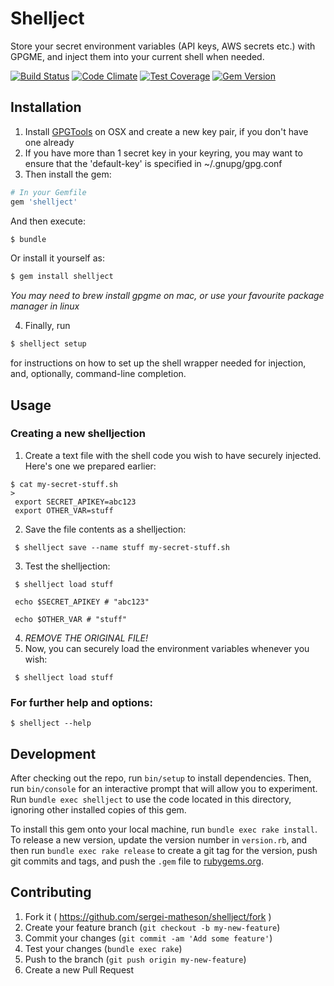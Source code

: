 # Shellject

Store your secret environment variables (API keys, AWS secrets etc.) with GPGME, and inject them into your current shell when needed.

[![Build Status](https://travis-ci.org/sergei-matheson/shellject.svg?branch=master)](https://travis-ci.org/sergei-matheson/shellject)
[![Code Climate](https://codeclimate.com/github/sergei-matheson/shellject/badges/gpa.svg)](https://codeclimate.com/github/sergei-matheson/shellject)
[![Test Coverage](https://codeclimate.com/github/sergei-matheson/shellject/badges/coverage.svg)](https://codeclimate.com/github/sergei-matheson/shellject)
[![Gem Version](https://badge.fury.io/rb/shellject.svg)](http://badge.fury.io/rb/shellject)

## Installation

1. Install [GPGTools](https://gpgtools.org) on OSX and create a new key pair, if you don't have one already
1. If you have more than 1 secret key in your keyring, you may want to ensure that the 'default-key' is specified in ~/.gnupg/gpg.conf
1. Then install the gem:
  ```ruby
  # In your Gemfile
  gem 'shellject'
  ```

  And then execute:

  ```sh
  $ bundle
  ```

  Or install it yourself as:

  ```sh
  $ gem install shellject
  ```

  *You may need to brew install gpgme on mac, or use your favourite package manager in linux*

4. Finally, run

  ```sh
  $ shellject setup
  ```
  for instructions on how to set up the shell wrapper needed for injection, and, optionally, command-line completion.


## Usage

### Creating a new shelljection
   1. Create a text file with the shell code you wish to have securely injected. Here's one we prepared earlier:
     
    $ cat my-secret-stuff.sh
    >
     export SECRET_APIKEY=abc123
     export OTHER_VAR=stuff
     
   2. Save the file contents as a shelljection:
     
     $ shellject save --name stuff my-secret-stuff.sh
     
   3. Test the shelljection:
   
     $ shellject load stuff

     echo $SECRET_APIKEY # "abc123"
     
     echo $OTHER_VAR # "stuff"
   4. *REMOVE THE ORIGINAL FILE!*
   5. Now, you can securely load the environment variables whenever you wish:

     $ shellject load stuff

### For further help and options:
`$ shellject --help`
## Development

After checking out the repo, run `bin/setup` to install dependencies. Then, run `bin/console` for an interactive prompt that will allow you to experiment. Run `bundle exec shellject` to use the code located in this directory, ignoring other installed copies of this gem.

To install this gem onto your local machine, run `bundle exec rake install`. To release a new version, update the version number in `version.rb`, and then run `bundle exec rake release` to create a git tag for the version, push git commits and tags, and push the `.gem` file to [rubygems.org](https://rubygems.org).

## Contributing

1. Fork it ( https://github.com/sergei-matheson/shellject/fork )
2. Create your feature branch (`git checkout -b my-new-feature`)
3. Commit your changes (`git commit -am 'Add some feature'`)
4. Test your changes (`bundle exec rake`)
5. Push to the branch (`git push origin my-new-feature`)
6. Create a new Pull Request
